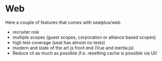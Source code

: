 # Web
Here a couple of features that comes with seatplus/web

* recruiter role
* multiple scopes (guest scopes, corporation or alliance based scopes)
* high test coverage (seat has almost no tests)
* modern and state of the art js front end (Vue and inertia.js) 
* Reduce cli as much as possible (f.e. resetting cache is possible via UI)
